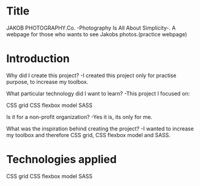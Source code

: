 # Title

JAKOB PHOTOGRAPHY.Co.
-Photography Is All About Simplicity-.
A webpage for those who wants to see Jakobs photos.(practice webpage)

# Introduction

Why did I create this project?
-I created this project only for practise purpose, to increase my toolbox.

What particular technology did I want to learn?
-This project I focused on:

CSS grid
CSS flexbox model
SASS

Is it for a non-profit organization?
-Yes it is, its only for me.

What was the inspiration behind creating the project?
-I wanted to increase my toolbox and therefore CSS grid,
CSS flexbox model and SASS.

# Technologies applied

CSS grid
CSS flexbox model
SASS

